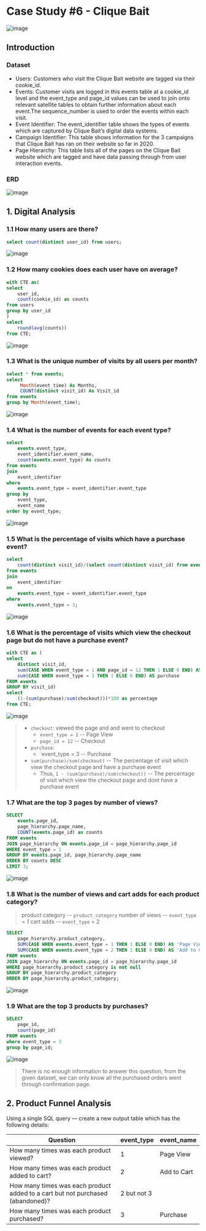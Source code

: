 # Case Study #6 - Clique Bait

![image](https://github.com/Yura-Qu/SQL-Case-Study/assets/143141778/56835cb8-8564-48a3-ae53-3cdb514c60c1)

## Introduction 

### Dataset
  - Users: Customers who visit the Clique Bait website are tagged via their cookie_id.
  - Events: Customer visits are logged in this events table at a cookie_id level and the event_type and page_id values can be used to join onto relevant satellite tables to obtain further information about each event.The sequence_number is used to order the events within each visit.
  - Event Identifier: The event_identifier table shows the types of events which are captured by Clique Bait’s digital data systems.
  - Campaign Identifier: This table shows information for the 3 campaigns that Clique Bait has ran on their website so far in 2020.
  - Page Hierarchy: This table lists all of the pages on the Clique Bait website which are tagged and have data passing through from user interaction events.

### ERD
![image](https://github.com/Yura-Qu/SQL-Case-Study/assets/143141778/acae70ac-647f-4a1f-acb8-3950a49933ec)

## 1. Digital Analysis

### 1.1 How many users are there?

```sql
select count(distinct user_id) from users;
```
![image](https://github.com/Yura-Qu/SQL-Case-Study/assets/143141778/674f8515-1ba7-4282-9c5d-9eceb3ff7381)

### 1.2 How many cookies does each user have on average?
```sql
with CTE as(
select 
    user_id,
    count(cookie_id) as counts
from users
group by user_id
) 
select 
    round(avg(counts)) 
from CTE;
```
![image](https://github.com/Yura-Qu/SQL-Case-Study/assets/143141778/acd4f179-1c65-4da1-840e-221cb3db6f49)

### 1.3 What is the unique number of visits by all users per month?

```sql
select * from events;
select 
     Month(event_time) As Months,
     COUNT(distinct visit_id) As Visit_id
from events
group by Month(event_time);
```
![image](https://github.com/Yura-Qu/SQL-Case-Study/assets/143141778/00d36be0-0c34-48ff-b9e5-b8b63da6548b)

### 1.4 What is the number of events for each event type?

```sql
select 
    events.event_type,
    event_identifier.event_name,
    count(events.event_type) As counts
from events
join 
    event_identifier
where 
    events.event_type = event_identifier.event_type
group by 
    event_type,
    event_name
order by event_type;
```
![image](https://github.com/Yura-Qu/SQL-Case-Study/assets/143141778/f0de38d6-f12d-471c-8828-e02bd47a5689)

### 1.5 What is the percentage of visits which have a purchase event?
```sql
select 
    count(distinct visit_id)/(select count(distinct visit_id) from events) *100 As percentage
from events
join 
    event_identifier
on 
    events.event_type = event_identifier.event_type
where 
    events.event_type = 3; 
```
![image](https://github.com/Yura-Qu/SQL-Case-Study/assets/143141778/8fba587e-b490-4029-b917-55a76995ef70)

### 1.6 What is the percentage of visits which view the checkout page but do not have a purchase event?

```sql
with CTE as (
select 
    distinct visit_id,
    sum(CASE WHEN event_type = 1 AND page_id = 12 THEN 1 ELSE 0 END) AS checkout,
    sum(CASE WHEN event_type = 3 THEN 1 ELSE 0 END) AS purchase
FROM events
GROUP BY visit_id)
select 
    (1-(sum(purchase)/sum(checkout)))*100 as percentage 
from CTE;
```
![image](https://github.com/Yura-Qu/SQL-Case-Study/assets/143141778/67c800e6-c265-4d67-86b0-d094a99cc48d)
> - `checkout`: viewed the page and and went to checkout 
>   - `event_type = 1` -- Page View
>   - `page_id = 12` -- Checkout
> - `purchase`:
>   - `event_type = 3 -- Purchase
> - `sum(purchase)/sum(checkout)` -- The percentage of visit which view the checkout page and have a purchase event
>   - Thus, `1 - (sum(purchase)/sum(checkout))` -- The percentage of visit which view the checkout page and dont have a purchase event

### 1.7 What are the top 3 pages by number of views? 

```sql
SELECT 
    events.page_id,
    page_hierarchy.page_name,
    COUNT(events.page_id) as counts
FROM events
JOIN page_hierarchy ON events.page_id = page_hierarchy.page_id
WHERE event_type = 1
GROUP BY events.page_id, page_hierarchy.page_name
ORDER BY counts DESC
LIMIT 3;
```
![image](https://github.com/Yura-Qu/SQL-Case-Study/assets/143141778/ca193cf5-1452-4c4e-a998-2ed0ed011dc8)

### 1.8 What is the number of views and cart adds for each product category?

> product category -- `product_category`
> number of views -- `event_type` = 1
> cart adds -- `event_type` = 2

```sql
SELECT 
    page_hierarchy.product_category,
    SUM(CASE WHEN events.event_type = 1 THEN 1 ELSE 0 END) AS 'Page View',
    SUM(CASE WHEN events.event_type = 2 THEN 1 ELSE 0 END) AS 'Add to Cart'
FROM events
JOIN page_hierarchy ON events.page_id = page_hierarchy.page_id
WHERE page_hierarchy.product_category is not null
GROUP BY page_hierarchy.product_category
ORDER BY page_hierarchy.product_category;
```
![image](https://github.com/Yura-Qu/SQL-Case-Study/assets/143141778/217b2bb1-b997-401f-8b01-a80a266da9b1)

### 1.9 What are the top 3 products by purchases?

```sql
SELECT 
    page_id,
    count(page_id)
FROM events
where event_type = 3
group by page_id;
```
![image](https://github.com/Yura-Qu/SQL-Case-Study/assets/143141778/6e968854-b25b-43f3-98ad-3e7b1d6751a2)
> There is no enough information to answer this question, from the given dataset, we can only know all the purchased orders went through confirmation page.

## 2. Product Funnel Analysis

Using a single SQL query — create a new output table which has the following details:

| Question | event_type | event_name |
|---|---|---|
| How many times was each product viewed? | 1 | Page View |
| How many times was each product added to cart? | 2 | Add to Cart |
| How many times was each product added to a cart but not purchased (abandoned)? | 2 but not 3 |  |
| How many times was each product purchased? | 3 | Purchase |
